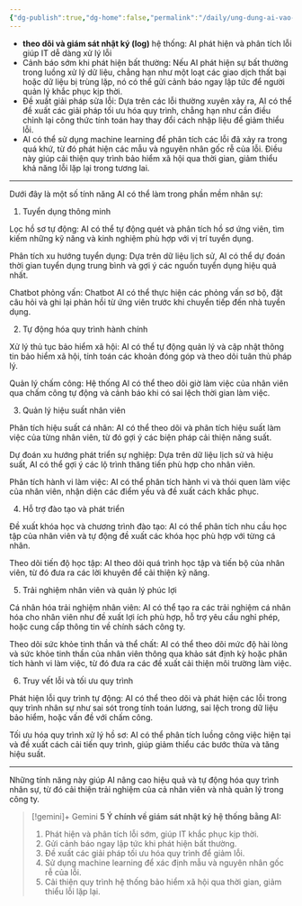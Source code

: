 ```yaml
---
{"dg-publish":true,"dg-home":false,"permalink":"/daily/ung-dung-ai-vao-hrm/ung-dung-ai-vao-hrm/","dgPassFrontmatter":true,"noteIcon":"","updated":"2025-01-14T22:28:04.567+07:00"}
---
```



- **theo dõi và giám sát nhật ký (log)** hệ thống: AI phát hiện và phân tích lỗi giúp IT dễ dàng xử lý lỗi
- Cảnh báo sớm khi phát hiện bất thường: Nếu AI phát hiện sự bất thường trong luồng xử lý dữ liệu, chẳng hạn như một loạt các giao dịch thất bại hoặc dữ liệu bị trùng lặp, nó có thể gửi cảnh báo ngay lập tức để người quản lý khắc phục kịp thời.
- Đề xuất giải pháp sửa lỗi: Dựa trên các lỗi thường xuyên xảy ra, AI có thể đề xuất các giải pháp tối ưu hóa quy trình, chẳng hạn như cần điều chỉnh lại công thức tính toán hay thay đổi cách nhập liệu để giảm thiểu lỗi.
- AI có thể sử dụng machine learning để phân tích các lỗi đã xảy ra trong quá khứ, từ đó phát hiện các mẫu và nguyên nhân gốc rễ của lỗi. Điều này giúp cải thiện quy trình bảo hiểm xã hội qua thời gian, giảm thiểu khả năng lỗi lặp lại trong tương lai.
---
Dưới đây là một số tính năng AI có thể làm trong phần mềm nhân sự:

1. Tuyển dụng thông minh

Lọc hồ sơ tự động: AI có thể tự động quét và phân tích hồ sơ ứng viên, tìm kiếm những kỹ năng và kinh nghiệm phù hợp với vị trí tuyển dụng.

Phân tích xu hướng tuyển dụng: Dựa trên dữ liệu lịch sử, AI có thể dự đoán thời gian tuyển dụng trung bình và gợi ý các nguồn tuyển dụng hiệu quả nhất.

Chatbot phỏng vấn: Chatbot AI có thể thực hiện các phỏng vấn sơ bộ, đặt câu hỏi và ghi lại phản hồi từ ứng viên trước khi chuyển tiếp đến nhà tuyển dụng.


2. Tự động hóa quy trình hành chính

Xử lý thủ tục bảo hiểm xã hội: AI có thể tự động quản lý và cập nhật thông tin bảo hiểm xã hội, tính toán các khoản đóng góp và theo dõi tuân thủ pháp lý.

Quản lý chấm công: Hệ thống AI có thể theo dõi giờ làm việc của nhân viên qua chấm công tự động và cảnh báo khi có sai lệch thời gian làm việc.


3. Quản lý hiệu suất nhân viên

Phân tích hiệu suất cá nhân: AI có thể theo dõi và phân tích hiệu suất làm việc của từng nhân viên, từ đó gợi ý các biện pháp cải thiện năng suất.

Dự đoán xu hướng phát triển sự nghiệp: Dựa trên dữ liệu lịch sử và hiệu suất, AI có thể gợi ý các lộ trình thăng tiến phù hợp cho nhân viên.

Phân tích hành vi làm việc: AI có thể phân tích hành vi và thói quen làm việc của nhân viên, nhận diện các điểm yếu và đề xuất cách khắc phục.


4. Hỗ trợ đào tạo và phát triển

Đề xuất khóa học và chương trình đào tạo: AI có thể phân tích nhu cầu học tập của nhân viên và tự động đề xuất các khóa học phù hợp với từng cá nhân.

Theo dõi tiến độ học tập: AI theo dõi quá trình học tập và tiến bộ của nhân viên, từ đó đưa ra các lời khuyên để cải thiện kỹ năng.


5. Trải nghiệm nhân viên và quản lý phúc lợi

Cá nhân hóa trải nghiệm nhân viên: AI có thể tạo ra các trải nghiệm cá nhân hóa cho nhân viên như đề xuất lợi ích phù hợp, hỗ trợ yêu cầu nghỉ phép, hoặc cung cấp thông tin về chính sách công ty.

Theo dõi sức khỏe tinh thần và thể chất: AI có thể theo dõi mức độ hài lòng và sức khỏe tinh thần của nhân viên thông qua khảo sát định kỳ hoặc phân tích hành vi làm việc, từ đó đưa ra các đề xuất cải thiện môi trường làm việc.


6. Truy vết lỗi và tối ưu quy trình

Phát hiện lỗi quy trình tự động: AI có thể theo dõi và phát hiện các lỗi trong quy trình nhân sự như sai sót trong tính toán lương, sai lệch trong dữ liệu bảo hiểm, hoặc vấn đề với chấm công.

Tối ưu hóa quy trình xử lý hồ sơ: AI có thể phân tích luồng công việc hiện tại và đề xuất cách cải tiến quy trình, giúp giảm thiểu các bước thừa và tăng hiệu suất.



---

Những tính năng này giúp AI nâng cao hiệu quả và tự động hóa quy trình nhân sự, từ đó cải thiện trải nghiệm của cả nhân viên và nhà quản lý trong công ty.



>[!gemini]+ Gemini
>**5 Ý chính về giám sát nhật ký hệ thống bằng AI:**
> 
> 1. Phát hiện và phân tích lỗi sớm, giúp IT khắc phục kịp thời.
> 2. Gửi cảnh báo ngay lập tức khi phát hiện bất thường.
> 3. Đề xuất các giải pháp tối ưu hóa quy trình để giảm lỗi.
> 4. Sử dụng machine learning để xác định mẫu và nguyên nhân gốc rễ của lỗi.
> 5. Cải thiện quy trình hệ thống bảo hiểm xã hội qua thời gian, giảm thiểu lỗi lặp lại.
 